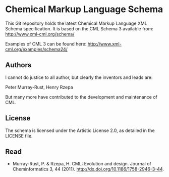 Chemical Markup Language Schema
===============================

This Git repository holds the latest Chemical Markup Language XML Schema specification. It is based on the CML Schema 3 available from: http://www.xml-cml.org/schema/

Examples of CML 3 can be found here: http://www.xml-cml.org/examples/schema24/

Authors
-------

I cannot do justice to all author, but clearly the inventors and leads are:

Peter Murray-Rust, Henry Rzepa

But many more have contributed to the development and maintenance of CML.

License
-------

The schema is licensed under the Artistic License 2.0, as detailed in the LICENSE file.

Read
----

* Murray-Rust, P. & Rzepa, H. CML: Evolution and design. Journal of Cheminformatics 3, 44 (2011). http://dx.doi.org/10.1186/1758-2946-3-44.
